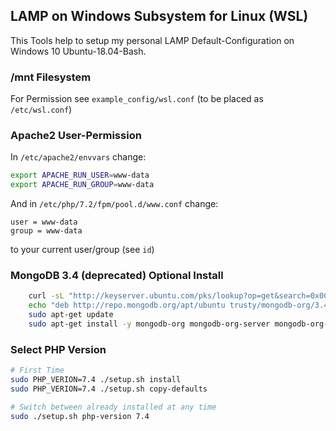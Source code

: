 ## LAMP on Windows Subsystem for Linux (WSL)

This Tools help to setup my personal LAMP Default-Configuration on Windows 10 Ubuntu-18.04-Bash.

### /mnt Filesystem

For Permission see `example_config/wsl.conf` (to be placed as `/etc/wsl.conf`)

### Apache2 User-Permission

In `/etc/apache2/envvars` change:
```bash
export APACHE_RUN_USER=www-data
export APACHE_RUN_GROUP=www-data
```

And in `/etc/php/7.2/fpm/pool.d/www.conf` change:
```
user = www-data
group = www-data
```

to your current user/group (see `id`)


### MongoDB 3.4 (deprecated) Optional Install

```bash
    curl -sL "http://keyserver.ubuntu.com/pks/lookup?op=get&search=0x0C49F3730359A14518585931BC711F9BA15703C6" | sudo apt-key add
    echo "deb http://repo.mongodb.org/apt/ubuntu trusty/mongodb-org/3.4 multiverse" | sudo tee /etc/apt/sources.list.d/mongodb-org-3.4.list
    sudo apt-get update
    sudo apt-get install -y mongodb-org mongodb-org-server mongodb-org-shell mongodb-org-mongos mongodb-org-tools
```

### Select PHP Version

```bash
# First Time
sudo PHP_VERION=7.4 ./setup.sh install
sudo PHP_VERION=7.4 ./setup.sh copy-defaults

# Switch between already installed at any time
sudo ./setup.sh php-version 7.4
```
